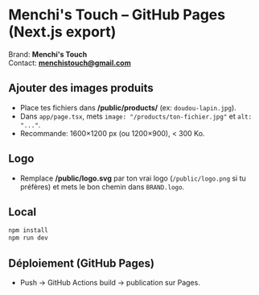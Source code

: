 # Menchi's Touch – GitHub Pages (Next.js export)

Brand: **Menchi's Touch**  
Contact: **menchistouch@gmail.com**

## Ajouter des images produits
- Place tes fichiers dans **/public/products/** (ex: `doudou-lapin.jpg`).
- Dans `app/page.tsx`, mets `image: "/products/ton-fichier.jpg"` et `alt: "..."`.
- Recommande: 1600×1200 px (ou 1200×900), < 300 Ko.

## Logo
- Remplace **/public/logo.svg** par ton vrai logo (`/public/logo.png` si tu préfères) et mets le bon chemin dans `BRAND.logo`.

## Local
```bash
npm install
npm run dev
```

## Déploiement (GitHub Pages)
- Push → GitHub Actions build → publication sur Pages.
